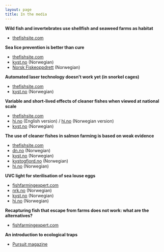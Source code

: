 ```yaml
---
layout: page
title: In the media
---
```


**Wild fish and invertebrates use shellfish and seaweed farms as habitat**
* [thefishsite.com](https://thefishsite.com/articles/restorative-aquaculture-shows-we-can-have-more-habitat-and-eat-it-too)

**Sea lice prevention is better than cure**
* [thefishsite.com](https://thefishsite.com/articles/why-sea-lice-prevention-is-better-than-cure)
* [kyst.no](https://www.kyst.no/article/ny-luseforskning-disse-metodene-gir-best-resultat) (Norwegian)
* [Norsk Fiskeoppdrett](https://www.kyst.no/profile/magazines/132787) (Norwegian)

**Automated laser technology doesn't work yet (in snorkel cages)**
* [thefishsite.com](https://thefishsite.com/articles/study-shoots-down-sea-louse-laser)
* [kyst.no](https://www.kyst.no/article/forskere-saa-ingen-effekt-av-luselaser) (Norwegian)

**Variable and short-lived effects of cleaner fishes when viewed at national scale**
* [thefishsite.com](https://thefishsite.com/articles/paper-questions-cleaner-fish-efficacy)
* [hi.no](https://www.hi.no/en/hi/news/2020/november/study-cleaner-fish-no-magic-bullet-against-salmon-lice) (English version) / [hi.no](https://www.hi.no/hi/nyheter/2020/mars/rensefisk-ingen-universalkur-mot-lakselus) (Norwegian version)
* [kyst.no](https://www.kyst.no/article/studie-rensefisk-ingen-universalkur-mot-lakselus/) (Norwegian)

**The use of cleaner fishes in salmon farming is based on weak evidence**
* [thefishsite.com](https://thefishsite.com/articles/study-questions-cleaner-fish-efficiency)
* [dn.no](https://www.dn.no/havbruk/edgar-brun/veterinarinstituttet/frode-oppedal/mener-laksenaringen-ikke-er-barekraftig-ma-si-klarere-ifra/2-1-752295) (Norwegian)
* [kyst.no](https://www.kyst.no/article/etterlyser-dokumentasjon-paa-at-rensefisk-er-effektivt/) (Norwegian)
* [kystogfjord.no](https://www.kystogfjord.no/nyheter/forsiden/Usikker-paa-effekten-av-rensefisk) (Norwegian)
* [hi.no](https://www.hi.no/hi/nyheter/2020/februar/trenger-mer-dokumentasjon-pa-effekten-av-rensefisk-i-kommersielle-laksemerder) (Norwegian)

**UVC light for sterilisation of sea louse eggs**
* [fishfarmingexpert.com](https://www.fishfarmingexpert.com/article/uv-light-could-be-used-in-fight-against-sea-lice)
* [nrk.no](https://www.nrk.no/nordland/mislykket-forsok-med-uv-lys-for-a-ta-knekken-pa-lakselusa.-laksen-ble-skadet-og-solbrent-1.14962964) (Norwegian)
* [kyst.no](https://www.kyst.no/article/kan-ta-knekken-paa-luse-egg-med-uv-lys) (Norwegian)
* [hi.no](https://www.hi.no/hi/nyheter/2020/mars/uv-lys-tar-knekken-pa-lakselus-men-gjor-laksen-solbrent) (Norwegian)

**Recapturing fish that escape from farms does not work: what are the alternatives?**
* [fishfarmingexpert.com](https://www.fishfarmingexpert.com/article/recapture-rethink-required)

**An introduction to ecological traps**
* [Pursuit magazine](https://pursuit.unimelb.edu.au/articles/when-good-animals-make-bad-decisions)




